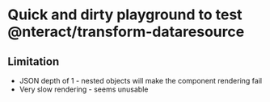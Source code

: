 # Quick and dirty playground to test @nteract/transform-dataresource

## Limitation 

 - JSON depth of 1 - nested objects will make the component rendering fail
 - Very slow rendering - seems unusable
